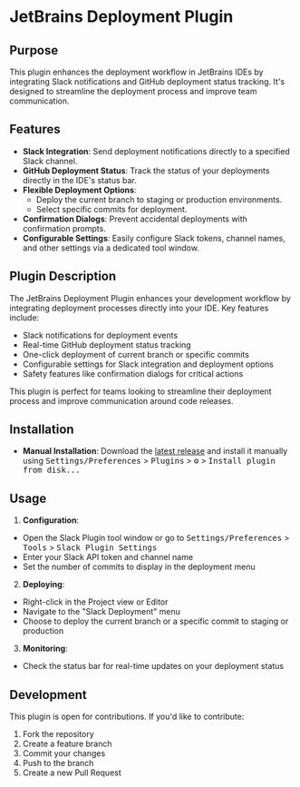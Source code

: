 # JetBrains Deployment Plugin

## Purpose

This plugin enhances the deployment workflow in JetBrains IDEs by integrating Slack notifications and GitHub deployment
status tracking. It's designed to streamline the deployment process and improve team communication.

## Features

- **Slack Integration**: Send deployment notifications directly to a specified Slack channel.
- **GitHub Deployment Status**: Track the status of your deployments directly in the IDE's status bar.
- **Flexible Deployment Options**:
    - Deploy the current branch to staging or production environments.
    - Select specific commits for deployment.
- **Confirmation Dialogs**: Prevent accidental deployments with confirmation prompts.
- **Configurable Settings**: Easily configure Slack tokens, channel names, and other settings via a dedicated tool
  window.

## Plugin Description

<!-- Plugin description -->
The JetBrains Deployment Plugin enhances your development workflow by integrating deployment processes directly into
your IDE. Key features include:

- Slack notifications for deployment events
- Real-time GitHub deployment status tracking
- One-click deployment of current branch or specific commits
- Configurable settings for Slack integration and deployment options
- Safety features like confirmation dialogs for critical actions

This plugin is perfect for teams looking to streamline their deployment process and improve communication around code
releases.
<!-- Plugin description end -->

## Installation

- **Manual Installation**:
  Download the [latest release](https://github.com/ethan-k/jetbrains-slack-plugin/releases/latest) and install it
  manually using
  <kbd>Settings/Preferences</kbd> > <kbd>Plugins</kbd> > <kbd>⚙️</kbd> > <kbd>Install plugin from disk...</kbd>

## Usage

1. **Configuration**:

- Open the Slack Plugin tool window or go to <kbd>Settings/Preferences</kbd> > <kbd>Tools</kbd> > <kbd>Slack Plugin
  Settings</kbd>
- Enter your Slack API token and channel name
- Set the number of commits to display in the deployment menu

2. **Deploying**:

- Right-click in the Project view or Editor
- Navigate to the "Slack Deployment" menu
- Choose to deploy the current branch or a specific commit to staging or production

3. **Monitoring**:

- Check the status bar for real-time updates on your deployment status

## Development

This plugin is open for contributions. If you'd like to contribute:

1. Fork the repository
2. Create a feature branch
3. Commit your changes
4. Push to the branch
5. Create a new Pull Request